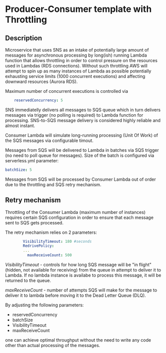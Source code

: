 # Producer-Consumer template with Throttling

## Description

Microservice that uses SNS as an intake of potentially large amount of messages for asynchronous processing by long(ish) running Lambda function that allows throttling in order to control pressure on the resources used in Lambdas (RDS connections). Without such throttling AWS will attempt to spin up as many instances of Lambda as possible potentially exhausting service limits (1000 concurrent executions) and affecting downward resources (Aurora RDS).

Maximum number of concurrent executions is controlled via

```yaml
    reservedConcurrency: 5
```

SNS immediatelly delivers all messages to SQS queue which in turn delivers messages via trigger (no polling is required) to Lambda function for processing. SNS-to-SQS message delivery is considered highly reliable and almost instant.

Consumer Lambda will simulate long-running processing (Unit Of Work) of the SQS messages via configurable timout.

Messages from SQS will be delivered to Lambda in batches via SQS trigger (no need to poll queue for messages). Size of the batch is configured via serverless.yml parameter:

```yaml
batchSize: 5
```

Messages from SQS will be processed by Consumer Lambda out of order due to the throttling and SQS retry mechanism.

## Retry mechanism

Throttling of the Consumer Lambda (maximum number of instances) requires certain SQS configuration in order to ensure that each message sent to SQS gets processed.

The retry mechanism relies on 2 parameters:

```yaml
        VisibilityTimeout: 180 #seconds
        RedrivePolicy:
        ...
          maxReceiveCount: 500
```

*VisibilityTimeout* - controls for how long SQS message will be "in flight" (hidden, not available for receiving) from the queue in attempt to deliver it to Lambda. If no lambda instance is availabe to process this message, it will be returned to the queue.

*maxReceiveCount* - number of attempts SQS will make for the message to deliver it to lambda before moving it to the Dead Letter Queue (DLQ).

By adjusting the following parameters:

- reservedConcurrency
- batchSize
- VisibilityTimeout
- maxReceiveCount

one can achieve optimal throughput without the need to write any code other than actual processing of the messages.
